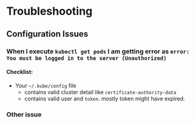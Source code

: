 # Troubleshooting

## Configuration Issues

### When I execute `kubectl get pods` I am getting error as `error: You must be logged in to the server (Unauthorized)`

#### Checklist:
- Your `~/.kube/config` file
    - contains valid cluster detail like `certificate-authority-data`
    - contains valid user and `token`. mostly token might have expired.

### Other issue
